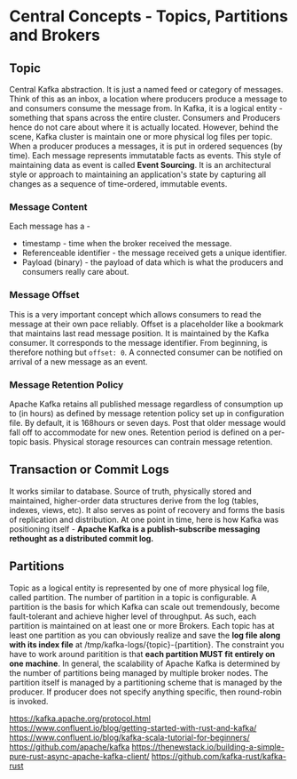 # Central Concepts - Topics, Partitions and Brokers

## Topic
Central Kafka abstraction. It is just a named feed or category of messages. Think of this as an inbox, a location where producers produce a message to and consumers consume the message from. In Kafka, it is a logical entity - something that spans across the entire cluster. Consumers and Producers hence do not care about where it is actually located. However, behind the scene, Kafka cluster is maintain one or more physical log files per topic.
When a producer produces a messages, it is put in ordered sequences (by time). Each message represents immutatable facts as events. This style of maintaining data as event is called **Event Sourcing**. It is an architectural style or approach to maintaining an application's state by capturing all changes as a sequence of time-ordered, immutable events.

### Message Content
Each message has a -
* timestamp - time when the broker received the message.
* Referenceable identifier - the message received gets a unique identifier.
* Payload (binary) - the payload of data which is what the producers and consumers really care about.

### Message Offset
This is a very important concept which allows consumers to read the message at their own pace reliably. Offset is a placeholder like a bookmark that maintains last read message position. It is maintained by the Kafka consumer. It corresponds to the message identifier. From beginning, is therefore nothing but ```offset: 0```. A connected consumer can be notified on arrival of a new message as an event.

### Message Retention Policy
Apache Kafka retains all published message regardless of consumption up to (in hours) as defined by message retention policy set up in configuration file. By default, it is 168hours or seven days. Post that older message would fall off to accommodate for new ones.
Retention period is defined on a per-topic basis.
Physical storage resources can contrain message retention.

## Transaction or Commit Logs
It works similar to database. Source of truth, physically stored and maintained, higher-order data structures derive from the log (tables, indexes, views, etc). It also serves as point of recovery and forms the basis of replication and distribution. At one point in time, here is how Kafka was positioning itself -
**Apache Kafka is a publish-subscribe messaging rethought as a distributed commit log.**

## Partitions
Topic as a logical entity is represented by one of more physical log file, called partition. The number of partition in a topic is configurable. A partition is the basis for which Kafka can scale out tremendously, become fault-tolerant and achieve higher level of throughput. As such, each partition is maintained on at least one or more Brokers.
Each topic has at least one partition as you can obviously realize and save the **log file along with its index file** at /tmp/kafka-logs/{topic}-{partition}. The constraint you have to work around paritition is that **each partition MUST fit entirely on one machine**.
In general, the scalability of Apache Kafka is determined by the number of partitions being managed by multiple broker nodes. The partition itself is managed by a partitioning scheme that is managed by the producer. If producer does not specify anything specific, then round-robin is invoked.





https://kafka.apache.org/protocol.html
https://www.confluent.io/blog/getting-started-with-rust-and-kafka/
https://www.confluent.io/blog/kafka-scala-tutorial-for-beginners/
https://github.com/apache/kafka
https://thenewstack.io/building-a-simple-pure-rust-async-apache-kafka-client/
https://github.com/kafka-rust/kafka-rust

